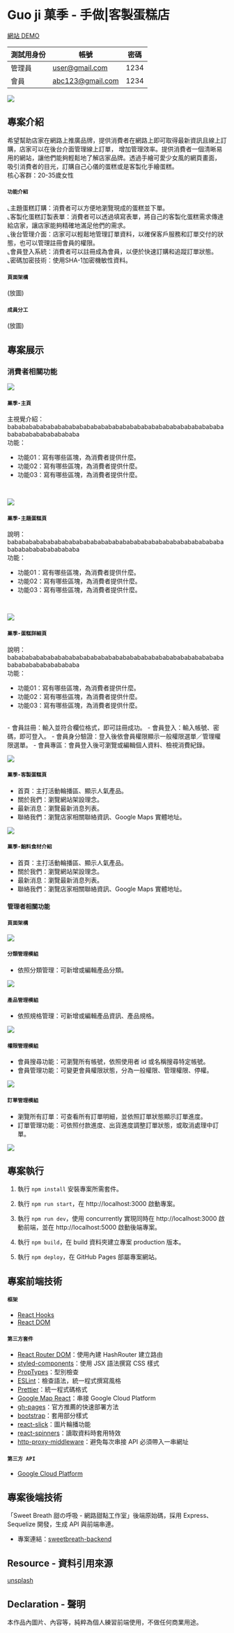 # Guo ji 菓季 - 手做|客製蛋糕店

[網站 DEMO](https://corekang.github.io/sweetbreath/#/)

| 測試用身份 | 帳號              |   密碼    |
| --------- | ----------------- | -------- |
|   管理員   | user@gmail.com   |   1234   |
|   會員     | abc123@gmail.com |   1234   |


![](https://github.com/ginnychen19/img-folder/blob/2655aefa729f5acf6ef7f6c07bb7e4d199abebef/resuma/GUOJI_Cake%20.jpg)
## 專案介紹

希望幫助店家在網路上推廣品牌，提供消費者在網路上即可取得最新資訊且線上訂購，店家可以在後台介面管理線上訂單，
增加管理效率。提供消費者一個清晰易用的網站，讓他們能夠輕鬆地了解店家品牌。透過手繪可愛少女風的網頁畫面，
吸引消費者的目光，訂購自己心儀的蛋糕或是客製化手繪蛋糕。<br>
核心客群：20-35歲女性<br>

#### `功能介紹`
⌞主題蛋糕訂購：消費者可以方便地瀏覽現成的蛋糕並下單。<br>
⌞客製化蛋糕訂製表單：消費者可以透過填寫表單，將自己的客製化蛋糕需求傳達給店家，讓店家能夠精確地滿足他們的需求。<br>
⌞後台管理介面：店家可以輕鬆地管理訂單資料，以確保客戶服務和訂單交付的狀態，也可以管理註冊會員的權限。<br>
⌞會員登入系統：消費者可以註冊成為會員，以便於快速訂購和追蹤訂單狀態。<br>
⌞密碼加密技術：使用SHA-1加密機敏性資料。<br>

#### `頁面架構`
(放圖)
#### `成員分工`
(放圖)





## 專案展示
### 消費者相關功能
![](./img/userflow-client-v3-20210104.png)
#### `菓季-主頁`

主視覺介紹：<br>
babababababababababababababababababababababababababababababababababababababababa<br>
功能：<br>
- 功能01：寫有哪些區塊，為消費者提供什麼。
- 功能02：寫有哪些區塊，為消費者提供什麼。
- 功能03：寫有哪些區塊，為消費者提供什麼。
<br>


![](./img/model_product_user.gif)
#### `菓季-主題蛋糕頁`

說明：<br>
babababababababababababababababababababababababababababababababababababababababa<br>
功能：<br>
- 功能01：寫有哪些區塊，為消費者提供什麼。
- 功能02：寫有哪些區塊，為消費者提供什麼。
- 功能03：寫有哪些區塊，為消費者提供什麼。
<br>





![](./img/model_creatOrder.gif)
#### `菓季-蛋糕詳細頁`

說明：<br>
babababababababababababababababababababababababababababababababababababababababa<br>
功能：<br>
- 功能01：寫有哪些區塊，為消費者提供什麼。
- 功能02：寫有哪些區塊，為消費者提供什麼。
- 功能03：寫有哪些區塊，為消費者提供什麼。
<br>
- 會員註冊：輸入並符合欄位格式，即可註冊成功。
- 會員登入：輸入帳號、密碼，即可登入。
- 會員身分驗證：登入後依會員權限顯示一般權限選單／管理權限選單。
- 會員專區：會員登入後可瀏覽或編輯個人資料、檢視消費紀錄。


![](./img/model_login.gif)
#### `菓季-客製蛋糕頁`

- 首頁：主打活動輪播區、顯示人氣產品。
- 關於我們：瀏覽網站架設理念。
- 最新消息：瀏覽最新消息列表。
- 聯絡我們：瀏覽店家相關聯絡資訊、Google Maps 實體地址。


![](./img/model_login.gif)
#### `菓季-餡料食材介紹`

- 首頁：主打活動輪播區、顯示人氣產品。
- 關於我們：瀏覽網站架設理念。
- 最新消息：瀏覽最新消息列表。
- 聯絡我們：瀏覽店家相關聯絡資訊、Google Maps 實體地址。












#### 管理者相關功能

#### `頁面架構`

![](./img/userflow-admin-v3-20210104.png)

#### `分類管理模組`

- 依照分類管理：可新增或編輯產品分類。

![](./img/model_admin_category.gif)

#### `產品管理模組`

- 依照規格管理：可新增或編輯產品資訊、產品規格。

![](./img/product_admin.gif)

#### `權限管理模組`

- 會員搜尋功能：可瀏覽所有帳號，依照使用者 id 或名稱搜尋特定帳號。
- 會員管理功能：可變更會員權限狀態，分為一般權限、管理權限、停權。

![](./img/model_admin_member.gif)

#### `訂單管理模組`

- 瀏覽所有訂單：可查看所有訂單明細，並依照訂單狀態顯示訂單進度。
- 訂單管理功能：可依照付款進度、出貨進度調整訂單狀態，或取消處理中訂單。

![](./img/model_admin_order.gif)

## 專案執行

1. 執行 `npm install` 安裝專案所需套件。

2. 執行 `npm run start`，在 http://localhost:3000 啟動專案。

3. 執行 `npm run dev`，使用 concurrently 實現同時在 http://localhost:3000 啟動前端，並在 http://localhost:5000 啟動後端專案。

4. 執行 `npm build`，在 build 資料夾建立專案 production 版本。

5. 執行 `npm deploy`，在 GitHub Pages 部屬專案網站。

## 專案前端技術

#### `框架`

- [React Hooks](https://reactjs.org/)
- [React DOM](https://www.npmjs.com/package/react-dom)

#### `第三方套件`

- [React Router DOM](https://reactrouter.com/)：使用內建 HashRouter 建立路由
- [styled-components](https://styled-components.com/)：使用 JSX 語法撰寫 CSS 樣式
- [PropTypes](https://www.npmjs.com/package/prop-types)：型別檢查
- [ESLint](https://eslint.org/)：檢查語法，統一程式撰寫風格
- [Prettier](https://prettier.io/)：統一程式碼格式
- [Google Map React](https://github.com/google-map-react/google-map-react)：串接 Google Cloud Platform
- [gh-pages](https://create-react-app.dev/docs/deployment/)：官方推薦的快速部署方法
- [bootstrap](https://getbootstrap.com/)：套用部分樣式
- [react-slick](https://react-slick.neostack.com/)：圖片輪播功能
- [react-spinners](https://www.npmjs.com/package/react-spinners)：讀取資料時套用特效
- [http-proxy-middleware](https://www.npmjs.com/package/http-proxy-middleware)：避免每次串接 API 必須帶入一串網址

#### `第三方 API`

- [Google Cloud Platform](https://cloud.google.com/)

## 專案後端技術

「Sweet Breath 甜の呼吸 - 網路甜點工作室」後端原始碼，採用 Express、Sequelize 開發，生成 API 與前端串連。

- 專案連結：[sweetbreath-backend](https://github.com/ivymuchacha/sweetbreath-backend)

## Resource - 資料引用來源

[unsplash](https://unsplash.com/)

## Declaration - 聲明

本作品內圖片、內容等，純粹為個人練習前端使用，不做任何商業用途。
